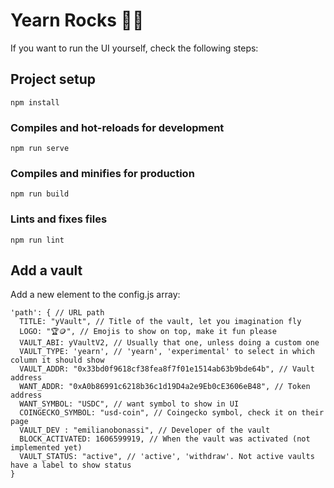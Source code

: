 # Yearn Rocks 🤘🎸
If you want to run the UI yourself, check the following steps:

## Project setup
```
npm install
```

### Compiles and hot-reloads for development
```
npm run serve
```

### Compiles and minifies for production
```
npm run build
```

### Lints and fixes files
```
npm run lint
```

## Add a vault
Add a new element to the config.js array:

```
'path': { // URL path
  TITLE: "yVault", // Title of the vault, let you imagination fly
  LOGO: "🏆🪙", // Emojis to show on top, make it fun please
  VAULT_ABI: yVaultV2, // Usually that one, unless doing a custom one
  VAULT_TYPE: 'yearn', // 'yearn', 'experimental' to select in which column it should show
  VAULT_ADDR: "0x33bd0f9618cf38fea8f7f01e1514ab63b9bde64b", // Vault address
  WANT_ADDR: "0xA0b86991c6218b36c1d19D4a2e9Eb0cE3606eB48", // Token address
  WANT_SYMBOL: "USDC", // want symbol to show in UI
  COINGECKO_SYMBOL: "usd-coin", // Coingecko symbol, check it on their page
  VAULT_DEV : "emilianobonassi", // Developer of the vault
  BLOCK_ACTIVATED: 1606599919, // When the vault was activated (not implemented yet)
  VAULT_STATUS: "active", // 'active', 'withdraw'. Not active vaults have a label to show status
}

```